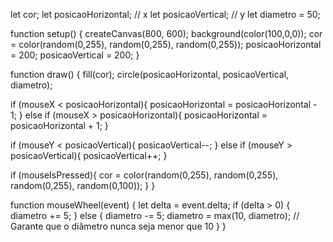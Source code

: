 let cor;
let posicaoHorizontal; // x
let posicaoVertical; // y
let diametro = 50;

function setup() {
  createCanvas(800, 600);
  background(color(100,0,0));
  cor = color(random(0,255), random(0,255), random(0,255));
  posicaoHorizontal = 200;
  posicaoVertical = 200;
}

function draw() {
  fill(cor);
  circle(posicaoHorizontal, posicaoVertical, diametro);

  if (mouseX < posicaoHorizontal){
    posicaoHorizontal = posicaoHorizontal - 1;
  } else if (mouseX > posicaoHorizontal){
    posicaoHorizontal = posicaoHorizontal + 1;
  }

  if (mouseY < posicaoVertical){
    posicaoVertical--;
  } else if (mouseY > posicaoVertical){
    posicaoVertical++;
  }

  if (mouseIsPressed){
    cor = color(random(0,255), random(0,255), random(0,255), random(0,100));
  }
}

function mouseWheel(event) {
  let delta = event.delta;
  if (delta > 0) {
    diametro += 5;
  } else {
    diametro -= 5;
    diametro = max(10, diametro); // Garante que o diâmetro nunca seja menor que 10
  }
}
